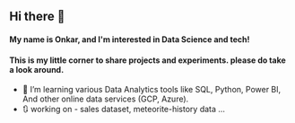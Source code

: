## Hi there 👋 
#### My name is Onkar, and I'm interested in Data Science and tech!
#### This is my little corner to share projects and experiments. please do take a look around.

- 🌱 I’m learning various Data Analytics tools like SQL, Python, Power BI, And other online data services (GCP, Azure).
- 🔃 working on - sales dataset, meteorite-history data ...
<!--
**LongClaw98/longclaw98** is a ✨ _special_ ✨ repository because its `README.md` (this file) appears on your GitHub profile.

Here are some ideas to get you started:

- 🔭 I’m currently working on ...
- 🌱 I’m currently learning ...
- 👯 I’m looking to collaborate on ...
- 🤔 I’m looking for help with ...
- 💬 Ask me about ...
- 📫 How to reach me: ...
- 😄 Pronouns: ...
- ⚡ Fun fact: ...
-->
